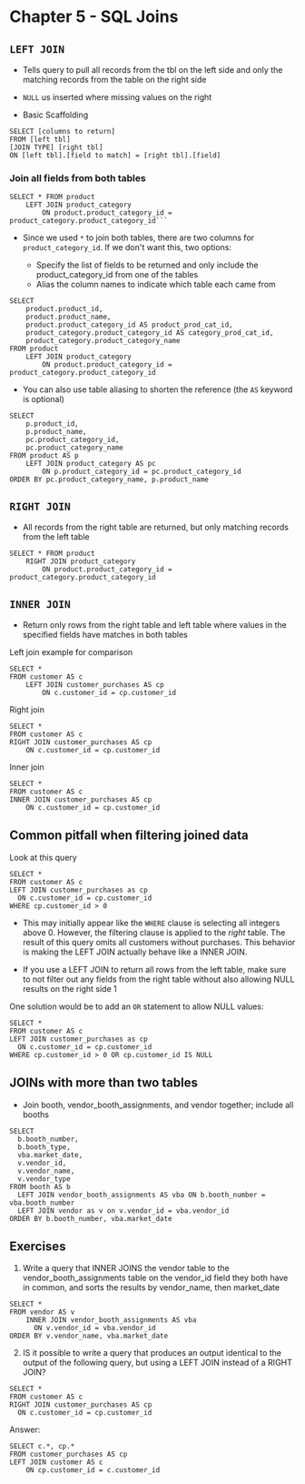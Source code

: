 # Chapter 5 - SQL Joins 

## `LEFT JOIN`

* Tells query to pull all records from the tbl on the left side and only the 
matching records from the table on the right side 
* `NULL` us inserted where missing values on the right 

* Basic Scaffolding 

```
SELECT [columns to return]
FROM [left tbl]
[JOIN TYPE] [right tbl]
ON [left tbl].[field to match] = [right tbl].[field]
```

### Join all fields from both tables 

```
SELECT * FROM product 
	LEFT JOIN product_category
		ON product.product_category_id = product_category.product_category_id```
```
* Since we used `*` to join both tables, there are two columns for `product_category_id`. 
If we don't want this, two options: 

    * Specify the list of fields to be returned and only include the product_category_id 
    from one of the tables 
    * Alias the column names to indicate which table each came from 

```
SELECT 
	product.product_id, 
    product.product_name,
    product.product_category_id AS product_prod_cat_id, 
    product_category.product_category_id AS category_prod_cat_id, 
    product_category.product_category_name
FROM product 
	LEFT JOIN product_category 
		ON product.product_category_id = product_category.product_category_id
```

* You can also use table aliasing to shorten the reference (the `AS` keyword is optional)

```
SELECT 
	p.product_id, 
    p.product_name,
    pc.product_category_id,
    pc.product_category_name
FROM product AS p
	LEFT JOIN product_category AS pc
		ON p.product_category_id = pc.product_category_id
ORDER BY pc.product_category_name, p.product_name
```

## `RIGHT JOIN`

* All records from the right table are returned, but only matching records from the left table

```
SELECT * FROM product 
	RIGHT JOIN product_category
		ON product.product_category_id = product_category.product_category_id
```

## `INNER JOIN`

* Return only rows from the right table and left table where values in the specified fields have matches in both tables 

Left join example for comparison 
```
SELECT * 
FROM customer AS c
	LEFT JOIN customer_purchases AS cp
		ON c.customer_id = cp.customer_id
```

Right join

```
SELECT * 
FROM customer AS c
RIGHT JOIN customer_purchases AS cp
	ON c.customer_id = cp.customer_id
```

Inner join

```
SELECT * 
FROM customer AS c
INNER JOIN customer_purchases AS cp
	ON c.customer_id = cp.customer_id
```
## Common pitfall when filtering joined data 

Look at this query 

```
SELECT * 
FROM customer AS c
LEFT JOIN customer_purchases as cp 
  ON c.customer_id = cp.customer_id
WHERE cp.customer_id > 0
```

* This may initially appear like the `WHERE` clause is selecting all integers above 0. However, the filtering clause is applied to the *right* table. The result of this query omits all customers without purchases. This behavior is making the LEFT JOIN actually behave like a INNER JOIN. 

* If you use a LEFT JOIN to return all rows from the left table, make sure to not filter out any fields from the right table without also allowing NULL results on the right side 1

One solution would be to add an `OR` statement to allow NULL values: 

```
SELECT * 
FROM customer AS c
LEFT JOIN customer_purchases as cp 
  ON c.customer_id = cp.customer_id
WHERE cp.customer_id > 0 OR cp.customer_id IS NULL
```

## JOINs with more than two tables 

* Join booth, vendor_booth_assignments, and vendor together; include all booths 

```
SELECT 
  b.booth_number,
  b.booth_type, 
  vba.market_date, 
  v.vendor_id, 
  v.vendor_name, 
  v.vendor_type
FROM booth AS b
  LEFT JOIN vendor_booth_assignments AS vba ON b.booth_number = vba.booth_number 
  LEFT JOIN vendor as v on v.vendor_id = vba.vendor_id
ORDER BY b.booth_number, vba.market_date
```

## Exercises 

1. Write a query that INNER JOINS the vendor table to the vendor_booth_assignments table on the vendor_id field they both have in common, and sorts the results by vendor_name, then market_date

```
SELECT * 
FROM vendor AS v 
	INNER JOIN vendor_booth_assignments AS vba 
	  ON v.vendor_id = vba.vendor_id
ORDER BY v.vendor_name, vba.market_date
```

2. IS it possible to write a query that produces an output identical to the output of the following query, but using a LEFT JOIN instead of a RIGHT JOIN?

```
SELECT * 
FROM customer AS c
RIGHT JOIN customer_purchases AS cp
  ON c.customer_id = cp.customer_id
```

Answer:

```
SELECT c.*, cp.* 
FROM customer_purchases AS cp 
LEFT JOIN customer AS c 
	ON cp.customer_id = c.customer_id
```
